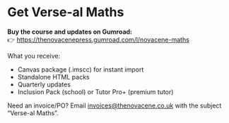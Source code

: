 # Get Verse-al Maths

**Buy the course and updates on Gumroad:**  
👉 https://thenovacenepress.gumroad.com/l/novacene-maths

What you receive:
- Canvas package (.imscc) for instant import
- Standalone HTML packs
- Quarterly updates
- Inclusion Pack (school) or Tutor Pro+ (premium tutor)

Need an invoice/PO? Email invoices@thenovacene.co.uk with the subject “Verse-al Maths”.
